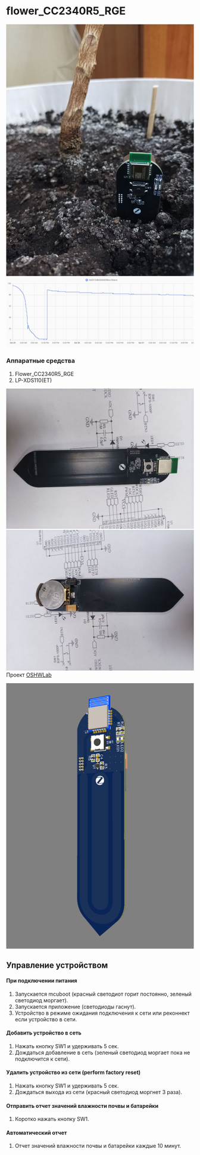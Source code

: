 # flower_CC2340R5_RGE
![](/images/photo_2025-10-31_19-16-54.jpg)
![](/images/2025-10-31_203427.png)
### Аппаратные средства
1. Flower_CC2340R5_RGE
2. LP-XDS110(ET)

![](/images/photo_2025-10-31_19-38-26.jpg)
![](/images/photo_2025-10-31_19-39-06.jpg)
Проект [OSHWLab](https://oshwlab.com/koptserg/zigbee_cc2340_cr2032)

![](/images/2025-10-31_194809.png)
## Управление устройством
#### При подключении питания
   1. Запускается mcuboot (красный светодиот горит постоянно, зеленый светодиод моргает).
   2. Запускается приложение (светодиоды гаснут).
   3. Устройство в режиме ожидания подключения к сети или реконнект если устройство в сети.
#### Добавить устройство в сеть
   1. Нажать кнопку SW1 и удерживать 5 сек.
   2. Дождаться добавление в сеть (зеленый светодиод моргает пока не подключится к сети).
#### Удалить устройство из сети (perform factory reset) 
   1. Нажать кнопку SW1 и удерживать 5 сек.
   3. Дождаться выхода из сети (красный светодиод моргнет 3 раза).
#### Отправить отчет значений влажности почвы и батарейки
   1. Коротко нажать кнопку SW1.
#### Автоматический отчет
   1. Отчет значений влажности почвы и батарейки каждые 10 минут.
